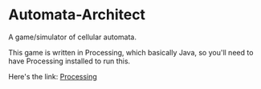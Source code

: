 # Automata-Architect
A game/simulator of cellular automata.

This game is written in Processing, which basically Java, so you'll need to have Processing installed to run this.

Here's the link: [Processing]("https://processing.org/download")
